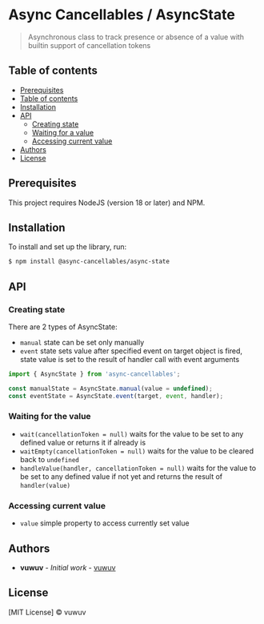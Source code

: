 # Async Cancellables / AsyncState

> Asynchronous class to track presence or absence of a value with builtin support of cancellation tokens

## Table of contents

- [Prerequisites](#prerequisites)
- [Table of contents](#table-of-contents)
- [Installation](#installation)
- [API](#api)
    - [Creating state](#creating-state)
    - [Waiting for a value](#waiting-for-a-value)
    - [Accessing current value](#accessing-current-value)
- [Authors](#authors)
- [License](#license)

## Prerequisites

This project requires NodeJS (version 18 or later) and NPM.

## Installation

To install and set up the library, run:

```sh
$ npm install @async-cancellables/async-state
```

## API

### Creating state

There are 2 types of AsyncState:
- `manual` state can be set only manually
- `event` state sets value after specified event on target object is fired, state value is set to the result of handler call with event arguments

```js
import { AsyncState } from 'async-cancellables';

const manualState = AsyncState.manual(value = undefined);
const eventState = AsyncState.event(target, event, handler);
```

### Waiting for the value

- `wait(cancellationToken = null)` waits for the value to be set to any defined value or returns it if already is
- `waitEmpty(cancellationToken = null)` waits for the value to be cleared back to `undefined`
- `handleValue(handler, cancellationToken = null)` waits for the value to be set to any defined value if not yet and returns the result of `handler(value)`

### Accessing current value

- `value` simple property to access currently set value

## Authors

* **vuwuv** - *Initial work* - [vuwuv](https://github.com/vuwuv)

## License

[MIT License] © vuwuv